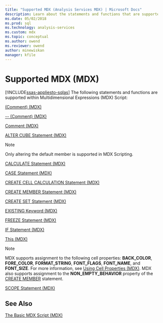 ```yaml
---
title: "Supported MDX (Analysis Services MDX) | Microsoft Docs"
description: Learn about the statements and functions that are supported within Multidimensional Expressions (MDX) script.
ms.date: 05/02/2018
ms.prod: sql
ms.technology: analysis-services
ms.custom: mdx
ms.topic: conceptual
ms.author: owend
ms.reviewer: owend
author: minewiskan
manager: kfile
---
```

# Supported MDX (MDX)
[!INCLUDE[ssas-appliesto-sqlas](../../includes/ssas-appliesto-sqlas.md)]
  The following statements and functions are supported within Multidimensional Expressions (MDX) Script:  
  
 [&#40;Comment&#41; &#40;MDX&#41;](/sql/mdx/comment-mdx-double-slash)  
  
 [-- &#40;Comment&#41; &#40;MDX&#41;](/sql/mdx/comment-mdx-operator-reference)  
  
 [Comment &#40;MDX&#41;](/sql/mdx/comment-mdx)  
  
 [ALTER CUBE Statement &#40;MDX&#41;](/sql/mdx/mdx-data-definition-alter-cube)  
  
> [!NOTE]  
>  Only altering the default member is supported in MDX Scripting.  
  
 [CALCULATE Statement &#40;MDX&#41;](/sql/mdx/mdx-scripting-calculate)  
  
 [CASE Statement &#40;MDX&#41;](/sql/mdx/case-statement-mdx)  
  
 [CREATE CELL CALCULATION Statement &#40;MDX&#41;](/sql/mdx/mdx-data-definition-create-cell-calculation)  
  
 [CREATE MEMBER Statement &#40;MDX&#41;](/sql/mdx/mdx-data-definition-create-member)  
  
 [CREATE SET Statement &#40;MDX&#41;](/sql/mdx/mdx-data-definition-create-set)  
  
 [EXISTING Keyword &#40;MDX&#41;](../../../analysis-services/multidimensional-models/mdx/mdx-query-existing-keyword.md)  
  
 [FREEZE Statement &#40;MDX&#41;](/sql/mdx/mdx-scripting-freeze)  
  
 [IF Statement  &#40;MDX&#41;](/sql/mdx/mdx-scripting-if)  
  
 [This &#40;MDX&#41;](/sql/mdx/this-mdx)  
  
> [!NOTE]  
>  MDX supports assignment to the following cell properties: **BACK_COLOR**, **FORE_COLOR**, **FORMAT_STRING**, **FONT_FLAGS**, **FONT_NAME**, and **FONT_SIZE**. For more information, see [Using Cell Properties &#40;MDX&#41;](../../../analysis-services/multidimensional-models/mdx/mdx-cell-properties-using-cell-properties.md). MDX also supports assignment to the **NON_EMPTY_BEHAVIOR** property of the [CREATE MEMBER](/sql/mdx/mdx-data-definition-create-member) statement.  
  
 [SCOPE Statement &#40;MDX&#41;](/sql/mdx/mdx-scripting-scope)  
  
## See Also  
 [The Basic MDX Script &#40;MDX&#41;](../../../analysis-services/multidimensional-models/mdx/the-basic-mdx-script-mdx.md)  
  
  
